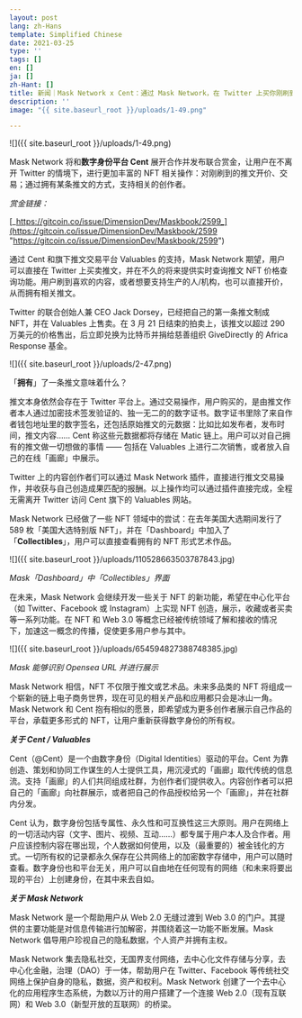 ```yaml
---
layout: post
lang: zh-Hans
template: Simplified Chinese
date: 2021-03-25
type: ''
tags: []
en: []
ja: []
zh-Hant: []
title: 新闻｜Mask Network x Cent：通过 Mask Network，在 Twitter 上买你刚刷到的推
description: ''
image: "{{ site.baseurl_root }}/uploads/1-49.png"

---
```

![]({{ site.baseurl_root }}/uploads/1-49.png)

Mask Network 将和**数字身份平台 Cent** 展开合作并发布联合赏金，让用户在不离开 Twitter 的情境下，进行更加丰富的 NFT 相关操作：对刚刷到的推文开价、交易；通过拥有某条推文的方式，支持相关的创作者。

_赏金链接：_

[_https://gitcoin.co/issue/DimensionDev/Maskbook/2599_](https://gitcoin.co/issue/DimensionDev/Maskbook/2599 "https://gitcoin.co/issue/DimensionDev/Maskbook/2599")

通过 Cent 和旗下推文交易平台 Valuables 的支持，Mask Network 期望，用户可以直接在 Twitter 上买卖推文，并在不久的将来提供实时查询推文 NFT 价格查询功能。用户刷到喜欢的内容，或者想要支持生产的人/机构，也可以直接开价，从而拥有相关推文。

Twitter 的联合创始人兼 CEO Jack Dorsey，已经把自己的第一条推文制成 NFT，并在 Valuables 上售卖。在 3 月 21 日结束的拍卖上，该推文以超过 290 万美元的价格售出，后立即兑换为比特币并捐给慈善组织 GiveDirectly 的 Africa Response 基金。

![]({{ site.baseurl_root }}/uploads/2-47.png)

「**拥有**」了一条推文意味着什么？

推文本身依然会存在于 Twitter 平台上。通过交易操作，用户购买的，是由推文作者本人通过加密技术签发验证的、独一无二的的数字证书。数字证书里除了来自作者钱包地址里的数字签名，还包括原始推文的元数据：比如比如发布者，发布时间，推文内容…… Cent 称这些元数据都将存储在 Matic 链上。用户可以对自己拥有的推文做一切想做的事情 —— 包括在 Valuables 上进行二次销售，或者放入自己的在线「画廊」中展示。

Twitter 上的内容创作者们可以通过 Mask Network 插件，直接进行推文交易操作，并收获与自己创造成果匹配的报酬。以上操作均可以通过插件直接完成，全程无需离开 Twitter 访问 Cent 旗下的 Valuables 网站。

Mask Network 已经做了一些 NFT 领域中的尝试：在去年美国大选期间发行了 589 枚「美国大选特别版 NFT」，并在「Dashboard」中加入了「**Collectibles**」，用户可以直接查看拥有的 NFT 形式艺术作品。

![]({{ site.baseurl_root }}/uploads/110528663503787843.jpg)

_Mask「Dashboard」中「Collectibles」界面_

在未来，Mask Network 会继续开发一些关于 NFT 的新功能，希望在中心化平台（如 Twitter、Facebook 或 Instagram）上实现 NFT 创造，展示，收藏或者买卖等一系列功能。在 NFT 和 Web 3.0 等概念已经被传统领域了解和接收的情况下，加速这一概念的传播，促使更多用户参与其中。

![]({{ site.baseurl_root }}/uploads/654594827388748385.jpg)

_Mask 能够识别 Opensea URL 并进行展示_

Mask Network 相信，NFT 不仅限于推文或艺术品。未来多品类的 NFT 将组成一个崭新的链上电子商务世界，现在可见的相关产品和应用都只会是冰山一角。Mask Network 和 Cent 抱有相似的愿景，即希望成为更多创作者展示自己作品的平台，承载更多形式的 NFT，让用户重新获得数字身份的所有权。

**_关于 Cent / Valuables_**

Cent（@Cent）是一个由数字身份（Digital Identities）驱动的平台。Cent 为靠创造、策划和协同工作谋生的人士提供工具，用沉浸式的「画廊」取代传统的信息流。支持「画廊」的人们共同组成社群，为创作者们提供收入。内容创作者可以把自己的「画廊」向社群展示，或者把自己的作品授权给另一个「画廊」，并在社群内分发。

Cent 认为，数字身份包括专属性、永久性和可互换性这三大原则。用户在网络上的一切活动内容（文字、图片、视频、互动……）都专属于用户本人及合作者。用户应该控制内容在哪出现，个人数据如何使用，以及（最重要的）被金钱化的方式。一切所有权的记录都永久保存在公共网络上的加密数字存储中，用户可以随时查看。数字身份也和平台无关，用户可以自由地在任何现有的网络（和未来将要出现的平台）上创建身份，在其中来去自如。

**_关于 Mask Network_**

Mask Network 是一个帮助用户从 Web 2.0 无缝过渡到 Web 3.0 的门户。其提供的主要功能是对信息传输进行加解密，并围绕着这一功能不断发展。Mask Network 倡导用户珍视自己的隐私数据，个人资产并拥有主权。

Mask Network 集去隐私社交，无国界支付网络，去中心化文件存储与分享，去中心化金融，治理（DAO）于一体，帮助用户在 Twitter、Facebook 等传统社交网络上保护自身的隐私，数据，资产和权利。Mask Network 创建了一个去中心化的应用程序生态系统，为数以万计的用户搭建了一个连接 Web 2.0（现有互联网）和 Web 3.0（新型开放的互联网）的桥梁。